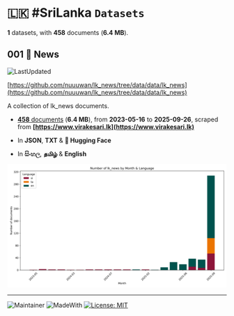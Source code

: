 # 🇱🇰 #SriLanka `Datasets`

**1** datasets, with **458** documents (**6.4 MB**).

## 001 📄 News

![LastUpdated](https://img.shields.io/badge/last_updated-2025--09--26_10:40:14-green)

[https://github.com/nuuuwan/lk_news/tree/data/data/lk_news](https://github.com/nuuuwan/lk_news/tree/data/data/lk_news)

A collection of lk_news documents.

- [**458** documents](https://github.com/nuuuwan/lk_news/tree/data/data/lk_news) (**6.4 MB**), from **2023-05-16** to **2025-09-26**, scraped from **[https://www.virakesari.lk](https://www.virakesari.lk)**

- In **JSON**, **TXT** & **🤗 Hugging Face**

- In **සිංහල**, **தமிழ்** & **English**

![Chart](https://raw.githubusercontent.com/nuuuwan/lk_news/refs/heads/data/data/lk_news/docs_by_month_and_lang.png)

---

![Maintainer](https://img.shields.io/badge/maintainer-nuuuwan-red)
![MadeWith](https://img.shields.io/badge/made_with-python-blue)
[![License: MIT](https://img.shields.io/badge/License-MIT-yellow.svg)](https://opensource.org/licenses/MIT)
